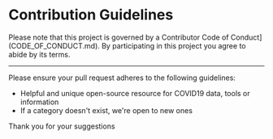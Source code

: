 # Contribution Guidelines

Please note that this project is governed by a Contributor Code of Conduct](CODE_OF_CONDUCT.md). By participating in this
project you agree to abide by its terms.

---

Please ensure your pull request adheres to the following guidelines:

- Helpful and unique open-source resource for COVID19 data, tools or information
- If a category doesn't exist, we're open to new ones

Thank you for your suggestions
